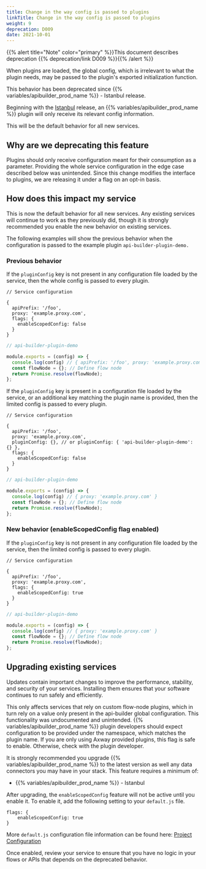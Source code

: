 ```yaml
---
title: Change in the way config is passed to plugins
linkTitle: Change in the way config is passed to plugins
weight: 9
deprecation: D009
date: 2021-10-01
---
```


{{% alert title="Note" color="primary" %}}This document describes deprecation {{% deprecation/link D009 %}}{{% /alert %}}

When plugins are loaded, the global config, which is irrelevant to what the plugin needs, may be passed to the plugin's exported initialization function.

This behavior has been deprecated since {{% variables/apibuilder_prod_name %}} - Istanbul release.

Beginning with the [Istanbul](/docs/release_notes/istanbul) release, an {{% variables/apibuilder_prod_name %}} plugin will only receive its relevant config information.

This will be the default behavior for all new services.

## Why are we deprecating this feature

Plugins should only receive configuration meant for their consumption as a parameter. Providing the whole service configuration in the edge case described below was unintended. Since this change modifies the interface to plugins, we are releasing it under a flag on an opt-in basis.

## How does this impact my service

This is now the default behavior for all new services. Any existing services will continue to work as they previously did, though it is strongly recommended you enable the new behavior on existing services.

The following examples will show the previous behavior when the configuration is passed to the example plugin `api-builder-plugin-demo.`

### Previous behavior

If the `pluginConfig` key is not present in any configuration file loaded by the service, then the whole config is passed to every plugin.

```
// Service configuration

{
  apiPrefix: '/foo',
  proxy: 'example.proxy.com',
  flags: {
    enableScopedConfig: false
  }
}
```

```javascript
// api-builder-plugin-demo

module.exports = (config) => {
  console.log(config) // { apiPrefix: '/foo', proxy: 'example.proxy.com', flags: { enableScopedConfig: false } }
  const flowNode = {}; // Define flow node
  return Promise.resolve(flowNode);
};
```

If the `pluginConfig` key is present in a configuration file loaded by the service, or an additional key matching the plugin name is provided, then the limited config is passed to every plugin.

```
// Service configuration

{
  apiPrefix: '/foo',
  proxy: 'example.proxy.com',
  pluginConfig: {}, // or pluginConfig: { 'api-builder-plugin-demo': {} },
  flags: {
    enableScopedConfig: false
  }
}
```

```javascript
// api-builder-plugin-demo

module.exports = (config) => {
  console.log(config) // { proxy: 'example.proxy.com' }
  const flowNode = {}; // Define flow node
  return Promise.resolve(flowNode);
};
```

### New behavior (enableScopedConfig flag enabled)

If the `pluginConfig` key is not present in any configuration file loaded by the service, then the limited config is passed to every plugin.

```
// Service configuration

{
  apiPrefix: '/foo',
  proxy: 'example.proxy.com',
  flags: {
    enableScopedConfig: true
  }
}
```

```javascript
// api-builder-plugin-demo

module.exports = (config) => {
  console.log(config) // { proxy: 'example.proxy.com' }
  const flowNode = {}; // Define flow node
  return Promise.resolve(flowNode);
};
```

## Upgrading existing services

Updates contain important changes to improve the performance, stability, and security of your services. Installing them ensures that your software continues to run safely and efficiently.

This only affects services that rely on custom flow-node plugins, which in turn rely on a value only present in the api-builder global configuration. This functionality was undocumented and unintended. {{% variables/apibuilder_prod_name %}} plugin developers should expect configuration to be provided under the namespace, which matches the plugin name. If you are only using Axway provided plugins, this flag is safe to enable. Otherwise, check with the plugin developer.

It is strongly recommended you upgrade {{% variables/apibuilder_prod_name %}} to the latest version as well any data connectors you may have in your stack. This feature requires a minimum of:

* {{% variables/apibuilder_prod_name %}} - Istanbul

After upgrading, the `enableScopedConfig` feature will not be active until you enable it. To enable it, add the following setting to your `default.js` file.

```
flags: {
    enableScopedConfig: true
}
```

More `default.js` configuration file information can be found here: [Project Configuration](/docs/developer_guide/project/configuration/project_configuration/#flags)

Once enabled, review your service to ensure that you have no logic in your flows or APIs that depends on the deprecated behavior.

